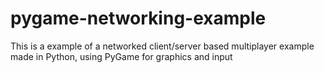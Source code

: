 # pygame-networking-example
This is a example of a networked client/server based multiplayer example made in Python, using PyGame for graphics and input
